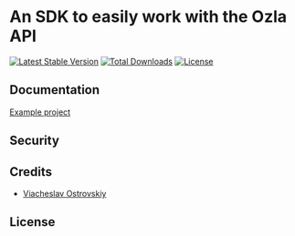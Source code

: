 # An SDK to easily work with the Ozla API

[![Latest Stable Version](https://poser.pugx.org/chelout/ozla-php-sdk/v/stable)](https://packagist.org/packages/chelout/ozla-php-sdk)
[![Total Downloads](https://poser.pugx.org/chelout/ozla-php-sdk/downloads)](https://packagist.org/packages/chelout/ozla-php-sdk)
[![License](https://poser.pugx.org/chelout/ozla-php-sdk/license)](https://packagist.org/packages/chelout/ozla-php-sdk)

## Documentation

[Example project](https://github.com/chelout/ozla-php-sdk-example)

## Security


## Credits

- [Viacheslav Ostrovskiy](https://github.com/chelout)

## License
